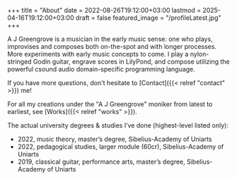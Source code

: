 +++
title = "About"
date = 2022-08-26T19:12:00+03:00
lastmod = 2025-04-16T19:12:00+03:00
draft = false
featured_image = "/profileLatest.jpg"
+++

A J Greengrove is a musician in the early music sense:
one who plays, improvises and composes both on-the-spot
and with longer processes.
More experiments with early music concepts to come.
I play a nylon-stringed Godin guitar,
engrave scores in LilyPond,
and compose utilizing
the powerful csound audio domain-specific programming language.

If you have more questions, don't hesitate to [Contact]({{< relref "contact" >}}) me!

For all my creations under the "A J Greengrove" moniker
from latest to earliest,
see [Works]({{< relref "works" >}}).

The actual university degrees &amp; studies I’ve done (highest-level listed only):

-   2022, music theory, master’s degree, Sibelius-Academy of Uniarts
-   2022, pedagogical studies, larger module (60cr), Sibelius-Academy of Uniarts
-   2019, classical guitar, performance arts, master’s degree, Sibelius-Academy of Uniarts
